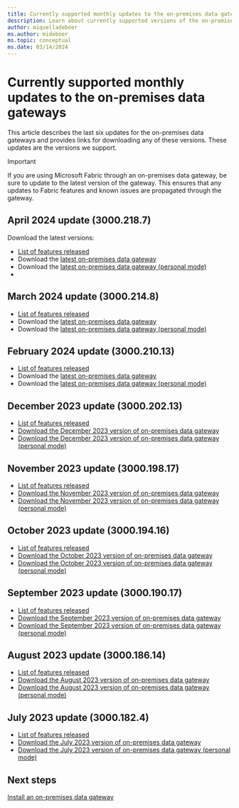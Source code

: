```yaml
---
title: Currently supported monthly updates to the on-premises data gateways
description: Learn about currently supported versions of the on-premises data gateways.
author: miquelladeboer
ms.author: mideboer
ms.topic: conceptual
ms.date: 03/14/2024
---
```


# Currently supported monthly updates to the on-premises data gateways

This article describes the last six updates for the on-premises data gateways and provides links for downloading any of these versions. These updates are the versions we support.

> [!IMPORTANT]
> If you are using Microsoft Fabric through an on-premises data gateway, be sure to update to the latest version of the gateway. This ensures that any updates to Fabric features and known issues are propagated through the gateway.

## April 2024 update (3000.218.7)

<!-- For the most current release of the gateways, check out our [recent blog post](https://powerbi.microsoft.com/blog/on-premises-data-gateway-november-2023-release/) or -->

Download the latest versions:

- [List of features released](https://powerbi.microsoft.com/en-us/blog/on-premises-data-gateway-april-2024-release/)
- Download the [latest on-premises data gateway](https://download.microsoft.com/download/D/A/1/DA1FDDB8-6DA8-4F50-B4D0-18019591E182/GatewayInstall.exe)
- Download the [latest on-premises data gateway (personal mode)](https://download.microsoft.com/download/6/0/2/602A459E-E1A3-4FB9-B07F-FC2B60881900/On-premises%20data%20gateway%20(personal%20mode).exe)
- 
## March 2024 update (3000.214.8)

- [List of features released](https://powerbi.microsoft.com/en-us/blog/on-premises-data-gateway-march-2024-release/)
- Download the [latest on-premises data gateway](https://download.microsoft.com/download/D/A/1/DA1FDDB8-6DA8-4F50-B4D0-18019591E182/GatewayInstall.exe)
- Download the [latest on-premises data gateway (personal mode)](https://download.microsoft.com/download/6/0/2/602A459E-E1A3-4FB9-B07F-FC2B60881900/On-premises%20data%20gateway%20(personal%20mode).exe)

## February 2024 update (3000.210.13)

- [List of features released](https://powerbi.microsoft.com/en-us/blog/on-premises-data-gateway-february-2024-release/)
- Download the [latest on-premises data gateway](https://download.microsoft.com/download/D/A/1/DA1FDDB8-6DA8-4F50-B4D0-18019591E182/GatewayInstall.exe)
- Download the [latest on-premises data gateway (personal mode)](https://download.microsoft.com/download/6/0/2/602A459E-E1A3-4FB9-B07F-FC2B60881900/On-premises%20data%20gateway%20(personal%20mode).exe)

## December 2023 update (3000.202.13)

- [List of features released](https://powerbi.microsoft.com/en-us/blog/on-premises-data-gateway-december-2023-release/)
- [Download the December 2023 version of on-premises data gateway](https://download.microsoft.com/download/D/A/1/DA1FDDB8-6DA8-4F50-B4D0-18019591E182/GatewayInstall-23-12.exe)
- [Download the December 2023 version of on-premises data gateway (personal mode)](https://download.microsoft.com/download/6/0/2/602A459E-E1A3-4FB9-B07F-FC2B60881900/On-premises%20data%20gateway%20(personal%20mode)-23-12.exe)

## November 2023 update (3000.198.17)

- [List of features released](https://powerbi.microsoft.com/blog/on-premises-data-gateway-november-2023-release/)
- [Download the November 2023 version of on-premises data gateway](https://download.microsoft.com/download/D/A/1/DA1FDDB8-6DA8-4F50-B4D0-18019591E182/GatewayInstall-23-11.exe)
- [Download the November 2023 version of on-premises data gateway (personal mode)](https://download.microsoft.com/download/6/0/2/602A459E-E1A3-4FB9-B07F-FC2B60881900/On-premises%20data%20gateway%20(personal%20mode)-23-11.exe)

## October 2023 update (3000.194.16)

- [List of features released](https://powerbi.microsoft.com/blog/on-premises-data-gateway-october-2023-release/)
- [Download the October 2023 version of on-premises data gateway](https://download.microsoft.com/download/D/A/1/DA1FDDB8-6DA8-4F50-B4D0-18019591E182/GatewayInstall-23-10.exe)
- [Download the October 2023 version of on-premises data gateway (personal mode)](https://download.microsoft.com/download/6/0/2/602A459E-E1A3-4FB9-B07F-FC2B60881900/On-premises%20data%20gateway%20(personal%20mode)-23-10.exe)

## September 2023 update (3000.190.17)

- [List of features released](https://powerbi.microsoft.com/blog/on-premises-data-gateway-september-2023-release/)
- [Download the September 2023 version of on-premises data gateway](https://download.microsoft.com/download/D/A/1/DA1FDDB8-6DA8-4F50-B4D0-18019591E182/GatewayInstall-23-09.exe)
- [Download the September 2023 version of on-premises data gateway (personal mode)](https://download.microsoft.com/download/6/0/2/602A459E-E1A3-4FB9-B07F-FC2B60881900/On-premises%20data%20gateway%20(personal%20mode)-23-09.exe)

## August 2023 update (3000.186.14)

- [List of features released](https://powerbi.microsoft.com/blog/on-premises-data-gateway-august-2023-release/)
- [Download the August 2023 version of on-premises data gateway](https://download.microsoft.com/download/D/A/1/DA1FDDB8-6DA8-4F50-B4D0-18019591E182/GatewayInstall-23-08.exe)
- [Download the August 2023 version of on-premises data gateway (personal mode)](https://download.microsoft.com/download/6/0/2/602A459E-E1A3-4FB9-B07F-FC2B60881900/On-premises%20data%20gateway%20(personal%20mode)-23-08.exe)

## July 2023 update (3000.182.4)

- [List of features released](https://powerbi.microsoft.com/blog/on-premises-data-gateway-july-2023-release/)
- [Download the July 2023 version of on-premises data gateway](https://download.microsoft.com/download/D/A/1/DA1FDDB8-6DA8-4F50-B4D0-18019591E182/GatewayInstall-23-07.exe)
- [Download the July 2023 version of on-premises data gateway (personal mode)](https://download.microsoft.com/download/6/0/2/602A459E-E1A3-4FB9-B07F-FC2B60881900/On-premises%20data%20gateway%20(personal%20mode)-23-07.exe)

## Next steps

[Install an on-premises data gateway](service-gateway-install.md)
